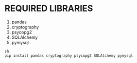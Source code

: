 # REQUIRED LIBRARIES

1. pandas
2. cryptography
3. psycopg2
4. SQLAlchemy
5. pymysql

```
sh
pip install pandas cryptography psycopg2 SQLAlchemy pymysql
```
